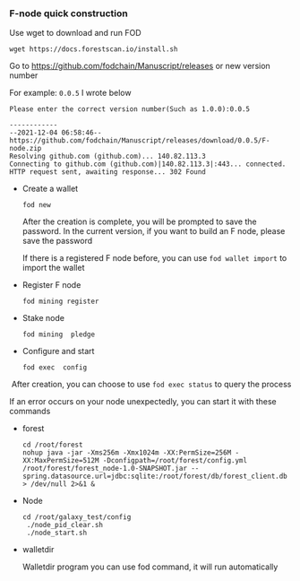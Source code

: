 ### F-node quick construction

Use wget to download and run FOD

```shell
wget https://docs.forestscan.io/install.sh
```

Go to https://github.com/fodchain/Manuscript/releases or new version number

For example: `0.0.5` I wrote below

```
Please enter the correct version number(Such as 1.0.0):0.0.5

------------
--2021-12-04 06:58:46--  https://github.com/fodchain/Manuscript/releases/download/0.0.5/F-node.zip
Resolving github.com (github.com)... 140.82.113.3
Connecting to github.com (github.com)|140.82.113.3|:443... connected.
HTTP request sent, awaiting response... 302 Found
```

- Create a wallet

  ```
  fod new
  ```

  After the creation is complete, you will be prompted to save the password. In the current version, if you want to build an F node, please save the password

  If there is a registered F node before, you can use `fod wallet import` to import the wallet

- Register F node

  ```
  fod mining register
  ```

- Stake node

  ```
  fod mining  pledge
  ```

- Configure and start

  ```
  fod exec  config
  ```

​       After creation, you can choose to use `fod exec status` to query the process





If an error occurs on your node unexpectedly, you can start it with these commands

- forest

  ```
  cd /root/forest
  nohup java -jar -Xms256m -Xmx1024m -XX:PermSize=256M -XX:MaxPermSize=512M -Dconfigpath=/root/forest/config.yml /root/forest/forest_node-1.0-SNAPSHOT.jar --spring.datasource.url=jdbc:sqlite:/root/forest/db/forest_client.db > /dev/null 2>&1 &
  ```

- Node

  ```
  cd /root/galaxy_test/config
   ./node_pid_clear.sh 
   ./node_start.sh
  ```

- walletdir

  Walletdir program you can use fod command, it will run automatically
